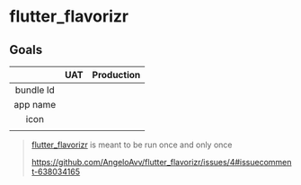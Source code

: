 # flutter_flavorizr

## Goals

|           | UAT  | Production |
| :-------: | :--: | :--------: |
| bundle Id |      |            |
| app name  |      |            |
|   icon    |      |            |
|           |      |            |

> [flutter_flavorizr](https://pub.dev/packages/flutter_flavorizr) is meant to be run once and only once
>
> https://github.com/AngeloAvv/flutter_flavorizr/issues/4#issuecomment-638034165

